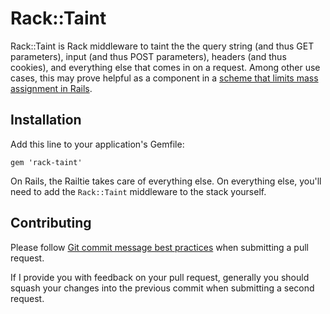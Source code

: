 # Rack::Taint

Rack::Taint is Rack middleware to taint the the query string (and thus
GET parameters), input (and thus POST parameters), headers (and thus
cookies), and everything else that comes in on a request.  Among other
use cases, this may prove helpful as a component in a [scheme that
limits mass assignment in Rails][mass assignment scheme].

[mass assignment scheme]: http://jkfill.com/2012/03/10/preventing-mass-assignment-injection-in-rails/

## Installation

Add this line to your application's Gemfile:

    gem 'rack-taint'

On Rails, the Railtie takes care of everything else.  On everything
else, you'll need to add the `Rack::Taint` middleware to the stack
yourself.

## Contributing

Please follow [Git commit message best practices][practices] when
submitting a pull request.

[practices]: http://stopwritingramblingcommitmessages.com/

If I provide you with feedback on your pull request, generally you should
squash your changes into the previous commit when submitting a second request.
